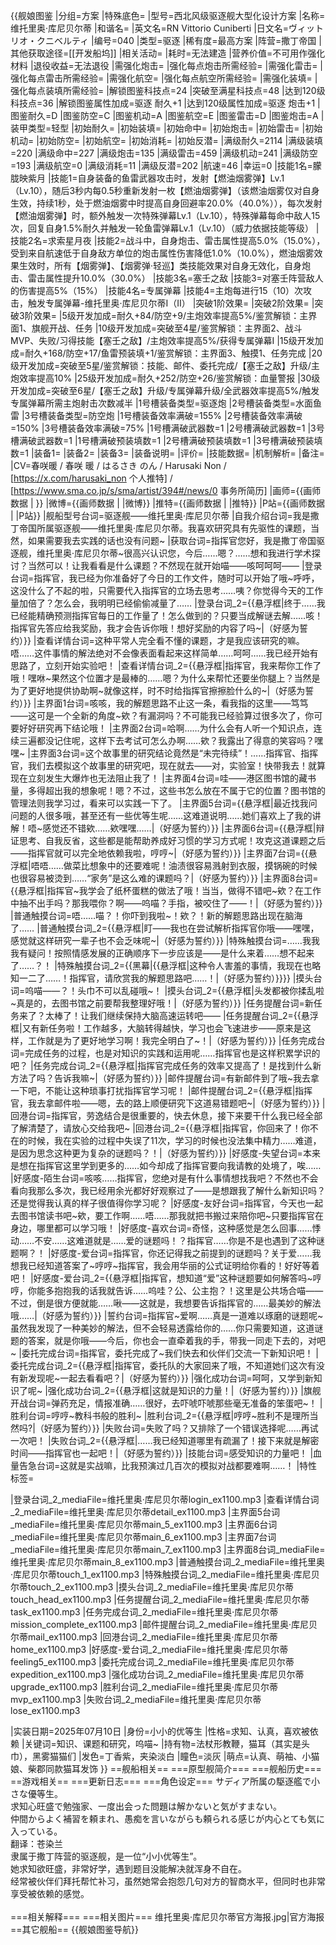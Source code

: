 {{舰娘图鉴
|分组=方案
|特殊底色=
|型号=西北风级驱逐舰大型化设计方案
|名称=维托里奥·库尼贝尔蒂
|和谐名=
|英文名=RN Vittorio Cuniberti
|日文名=ヴィットリオ・クニベルティ
|编号=040
|类型=驱逐
|稀有度=最高方案
|阵营=撒丁帝国
|其他获取途径=[[开发船坞]]
|相关活动=
|耗时=无法建造
|营养价值=不可用作强化材料
|退役收益=无法退役
|需强化炮击=
|强化每点炮击所需经验=
|需强化雷击=
|强化每点雷击所需经验=
|需强化航空=
|强化每点航空所需经验=
|需强化装填=
|强化每点装填所需经验=
|解锁图鉴科技点=24
|突破至满星科技点=48
|达到120级科技点=36
|解锁图鉴属性加成=驱逐 耐久+1
|达到120级属性加成=驱逐 炮击+1
|图鉴耐久=D
|图鉴防空=C
|图鉴机动=A
|图鉴航空=E
|图鉴雷击=D
|图鉴炮击=A
|装甲类型=轻型
|初始耐久=
|初始装填=
|初始命中=
|初始炮击=
|初始雷击=
|初始机动=
|初始防空=
|初始航空=
|初始消耗=
|初始反潜=
|满级耐久=2114
|满级装填=220
|满级命中=227
|满级炮击=135
|满级雷击=459
|满级机动=241
|满级防空=193
|满级航空=0
|满级消耗=11
|满级反潜=202
|航速=46
|幸运=0
|技能1名=朦胧映紫月
|技能1=自身装备的鱼雷武器攻击时，发射【燃油烟雾弹】Lv.1（Lv.10），随后3秒内每0.5秒重新发射一枚【燃油烟雾弹】（该燃油烟雾仅对自身生效，持续1秒，处于燃油烟雾中时提高自身回避率20.0%（40.0%）），每次发射【燃油烟雾弹】时，额外触发一次特殊弹幕Lv.1（Lv.10），特殊弹幕每命中敌人15次，回复自身1.5%耐久并触发一轮鱼雷弹幕Lv.1（Lv.10）（威力依据技能等级）
|技能2名=求索星月夜
|技能2=战斗中，自身炮击、雷击属性提高5.0%（15.0%），受到来自航速低于自身敌方单位的炮击属性伤害降低1.0%（10.0%），燃油烟雾效果生效时，所有【烟雾弹】、【烟雾弹·轻巡】类技能效果对自身无效化，自身炮击、雷击属性提升10.0%（30.0%）
|技能3名=塞壬之敌
|技能3=对塞壬阵营敌人的伤害提高5%（15%）
|技能4名=专属弹幕
|技能4=主炮每进行15（10）次攻击，触发专属弹幕-维托里奥·库尼贝尔蒂I（II）
|突破1阶效果=
|突破2阶效果=
|突破3阶效果=
|5级开发加成=耐久+84/防空+9/主炮效率提高5%/鉴赏解锁：主界面1、旗舰开战、任务
|10级开发加成=突破至4星/鉴赏解锁：主界面2、战斗MVP、失败/习得技能【塞壬之敌】/主炮效率提高5%/获得专属弹幕I
|15级开发加成=耐久+168/防空+17/鱼雷预装填+1/鉴赏解锁：主界面3、触摸1、任务完成
|20级开发加成=突破至5星/鉴赏解锁：技能、邮件、委托完成/【塞壬之敌】升级/主炮效率提高10%
|25级开发加成=耐久+252/防空+26/鉴赏解锁：血量警报
|30级开发加成=突破至6星/【塞壬之敌】升级/专属弹幕升级/全武器效率提高5%/触发专属弹幕所需主炮射击次数减半
|1号槽装备类型=驱逐炮
|2号槽装备类型=水面鱼雷
|3号槽装备类型=防空炮
|1号槽装备效率满破=155%
|2号槽装备效率满破=150%
|3号槽装备效率满破=75%
|1号槽满破武器数=1
|2号槽满破武器数=1
|3号槽满破武器数=1
|1号槽满破预装填数=1
|2号槽满破预装填数=1
|3号槽满破预装填数=1
|装备1=
|装备2=
|装备3=
|装备说明=
|评价=
|技能数据=
|机制解析=
|备注=
|CV=春咲暖 / 春咲 暖 / はるさき のん / Harusaki Non / [https://x.com/harusaki_non 个人推特] / [https://www.sma.co.jp/s/sma/artist/394#/news/0 事务所简历]
|画师={{画师数据 | }}
|微博={{画师数据 | |微博}}
|推特={{画师数据 | |推特}}
|P站={{画师数据 | |P站}}
|舰船型号台词=驱逐舰——维托里奥·库尼贝尔蒂
|自我介绍台词=我是撒丁帝国所属驱逐舰——维托里奥·库尼贝尔蒂。我喜欢研究具有先驱性的课题，当然，如果需要我去实践的话也没有问题~
|获取台词=指挥官您好，我是撒丁帝国驱逐舰，维托里奥·库尼贝尔蒂~很高兴认识您，今后……嗯？……想和我进行学术探讨？当然可以！让我看看是什么课题？不然现在就开始喵——咳呵呵呵——
|登录台词=指挥官，我已经为你准备好了今日的工作文件，随时可以开始了哦~呼呼，这没什么了不起的啦，只需要代入指挥官的立场去思考……咦？你觉得今天的工作量加倍了？怎么会，我明明已经偷偷减量了……
|登录台词_2={{悬浮框|终于……我已经能精确预测指挥官每日的工作量了！怎么做到的？只要当成解谜去解……咳！指挥官先答应给我奖励，我才会告诉你哦！想好奖励的内容了吗~|（好感为誓约）}}
|查看详情台词=这种平常人完全看不懂的课题，才是我应该研究的嘛。唔……这件事情的解法绝对不会像表面看起来这样简单……呵呵……我已经开始有思路了，立刻开始实验吧！
|查看详情台词_2={{悬浮框|指挥官，我来帮你工作了哦！嘿咻~果然这个位置才是最棒的……嗯？为什么来帮忙还要坐你腿上？当然是为了更好地提供协助啊~就像这样，时不时给指挥官擦擦脸什么的~|（好感为誓约）}}
|主界面1台词=咳咳，我的解题思路不止这一条，看我指的这里——笃笃——这可是一个全新的角度~欸？有漏洞吗？不可能我已经验算过很多次了，你可要好好研究再下结论哦！
|主界面2台词=哈啊……为什么会有人听一个知识点，连续三遍都没记住呢，这样下去考试可怎么办啊……欸？我露出了得意的笑容吗？嘿嘿~ 
|主界面3台词=这个故事里的研究结论竟然是“未完待续”！……指挥官、指挥官，我们去模拟这个故事里的研究吧，现在就去——对，实验室！快带我去！就算现在立刻发生大爆炸也无法阻止我了！
|主界面4台词=哇——港区图书馆的藏书量，多得超出我的想象呢！嗯？不过，这些书怎么放在不属于它的位置？图书馆的管理法则我学习过，看来可以实践一下了。
|主界面5台词={{悬浮框|最近找我问问题的人很多哦，甚至还有一些优等生呢……这难道说明……她们喜欢上了我的讲解！唔~感觉还不错欸……欸嘿嘿……|（好感为誓约）}}
|主界面6台词={{悬浮框|辩证思考、自我反省，这些都是能帮助养成好习惯的学习方式呢！攻克这道课题之后——指挥官就可以完全地依赖我啦，哼哼~|（好感为誓约）}}
|主界面7台词={{悬浮框|唔唔……做菜比想象中的还要难呢！油渍很容易溅射到衣服，摸锅碗的时候也很容易被烫到……“家务”是这么难的课题吗？|（好感为誓约）}}
|主界面8台词={{悬浮框|指挥官~我学会了纸杯蛋糕的做法了哦！当当，做得不错吧~欸？在工作中抽不出手吗？那我喂你？啊——呜喵？手指，被咬住了——！|（好感为誓约）}}
|普通触摸台词=唔……喵？！你吓到我啦~！欸？！新的解题思路出现在脑海了……
|普通触摸台词_2={{悬浮框|盯——我也在尝试解析指挥官你哦——嘿嘿，感觉就这样研究一辈子也不会乏味呢~|（好感为誓约）}}
|特殊触摸台词=……我我我有疑问！按照情感发展的正确顺序下一步应该是——是什么来着……想不起来了……？！
|特殊触摸台词_2={{黑幕|{{悬浮框|这种令人害羞的事情，我现在也略知一二了……！指挥官，请欣赏我的解题思路吧……！|（好感为誓约）}}}}
|摸头台词=呜喵——？！头巾不可以乱碰哦~！
|摸头台词_2={{悬浮框|头发都被你揉乱啦~真是的，去图书馆之前要帮我整理好哦！|（好感为誓约）}}
|任务提醒台词=新任务来了？太棒了！让我们继续保持大脑高速运转吧——
|任务提醒台词_2={{悬浮框|又有新任务啦！工作越多，大脑转得越快，学习也会飞速进步——原来是这样，工作就是为了更好地学习啊！我完全明白了~！|（好感为誓约）}}
|任务完成台词=完成任务的过程，也是对知识的实践和运用呢……指挥官也是这样积累学识的吧？
|任务完成台词_2={{悬浮框|指挥官完成任务的效率又提高了！是找到什么新方法了吗？告诉我嘛~|（好感为誓约）}}
|邮件提醒台词=有新邮件到了哦~我去拿一下吧，不能让这种琐事打扰指挥官学习呢！
|邮件提醒台词_2={{悬浮框|指挥官，我去拿邮件啦——嗯，去的路上顺便研究下这道易错题吧~|（好感为誓约）}}
|回港台词=指挥官，劳逸结合是很重要的，快去休息，接下来要干什么我已经全部了解清楚了，请放心交给我吧~
|回港台词_2={{悬浮框|指挥官，你回来了！你不在的时候，我在实验的过程中失误了11次，学习的时候也没法集中精力……难道，是因为思念这种更为复杂的谜题吗？！|（好感为誓约）}}
|好感度-失望台词=本来是想在指挥官这里学到更多的……如今却成了指挥官要向我请教的处境了，唉……
|好感度-陌生台词=咳咳……指挥官，您绝对是有什么事情想找我吧？不然也不会看向我那么多次，我已经用余光都好好观察过了——是想跟我了解什么新知识吗？还是觉得我认真的样子很值得你学习呢？
|好感度-友好台词=指挥官，今天也一起去图书馆读书吧~欸，要工作啊……唔……那我就把书搬过来陪你吧~只要指挥官在身边，哪里都可以学习哦！
|好感度-喜欢台词=奇怪，这种感觉是怎么回事……悸动……不安……这难道就是……爱的谜题吗！？指挥官……你是不是也遇到了这种谜题啊？！
|好感度-爱台词=指挥官，你还记得我之前提到的谜题吗？关于爱……我想我已经知道答案了~哼哼~指挥官，我会用华丽的公式证明给你看的！好好等着吧！
|好感度-爱台词_2={{悬浮框|指挥官，想知道“爱”这种谜题要如何解答吗~哼哼，你能多抱抱我的话我就告诉……呜哇？公、公主抱？！这里是公共场合喵——不过，倒是很方便就能……啾——这就是，我想要告诉指挥官的……最美妙的解法哦……|（好感为誓约）}}
|誓约台词=指挥官~爱啊……真是一道难以琢磨的谜题呢~虽然我发现了一种美妙的解法，但不会轻易透露给你的……你只需要知道，这道谜题的答案，就是你哦——今后，你也会一直牵着我的手，带我一同走下去的，对吧~
|委托完成台词=指挥官，委托完成了~我们快去和伙伴们交流一下新知识吧！
|委托完成台词_2={{悬浮框|指挥官，委托队的大家回来了哦，不知道她们这次有没有新发现呢~一起去看看吧？|（好感为誓约）}}
|强化成功台词=呵呵，又学到新知识了呢~
|强化成功台词_2={{悬浮框|这就是知识的力量！|（好感为誓约）}}
|旗舰开战台词=弹药充足，情报准确……很好，去吓唬吓唬那些毫无准备的笨蛋吧~！
|胜利台词=哼哼~教科书般的胜利~
|胜利台词_2={{悬浮框|哼哼~胜利不是理所当然吗?|（好感为誓约）}}
|失败台词=失败了吗？又排除了一个错误选择呢……再试一次吧！
|失败台词_2={{悬浮框|……我已经知道哪里有疏漏了！接下来就是解密时间——指挥官也一起吧！|（好感为誓约）}}
|技能台词=感受知识的力量吧！
|血量告急台词=这就是实战嘛，比我预演过几百次的模拟对战都要难啊……！
|特性标签=

|登录台词_2_mediaFile=维托里奥·库尼贝尔蒂login_ex1100.mp3
|查看详情台词_2_mediaFile=维托里奥·库尼贝尔蒂detail_ex1100.mp3
|主界面5台词_mediaFile=维托里奥·库尼贝尔蒂main_5_ex1100.mp3
|主界面6台词_mediaFile=维托里奥·库尼贝尔蒂main_6_ex1100.mp3
|主界面7台词_mediaFile=维托里奥·库尼贝尔蒂main_7_ex1100.mp3
|主界面8台词_mediaFile=维托里奥·库尼贝尔蒂main_8_ex1100.mp3
|普通触摸台词_2_mediaFile=维托里奥·库尼贝尔蒂touch_1_ex1100.mp3
|特殊触摸台词_2_mediaFile=维托里奥·库尼贝尔蒂touch_2_ex1100.mp3
|摸头台词_2_mediaFile=维托里奥·库尼贝尔蒂touch_head_ex1100.mp3
|任务提醒台词_2_mediaFile=维托里奥·库尼贝尔蒂task_ex1100.mp3
|任务完成台词_2_mediaFile=维托里奥·库尼贝尔蒂mission_complete_ex1100.mp3
|邮件提醒台词_2_mediaFile=维托里奥·库尼贝尔蒂mail_ex1100.mp3
|回港台词_2_mediaFile=维托里奥·库尼贝尔蒂home_ex1100.mp3
|好感度-爱台词_2_mediaFile=维托里奥·库尼贝尔蒂feeling5_ex1100.mp3
|委托完成台词_2_mediaFile=维托里奥·库尼贝尔蒂expedition_ex1100.mp3
|强化成功台词_2_mediaFile=维托里奥·库尼贝尔蒂upgrade_ex1100.mp3
|胜利台词_2_mediaFile=维托里奥·库尼贝尔蒂mvp_ex1100.mp3
|失败台词_2_mediaFile=维托里奥·库尼贝尔蒂lose_ex1100.mp3

|实装日期=2025年07月10日
|身份=小小的优等生
|性格=求知、认真，喜欢被依赖
|关键词=知识、课题和研究，呜喵~
|持有物=法杖形教鞭，猫耳（其实是头巾），黑雾猫猫们
|发色=丁香紫，夹染淡白
|瞳色=淡灰
|萌点=认真、萌袖、小猫娘、柴郡同款猫耳发饰
}}
==舰船相关==
===原型舰简介===
===舰船历史===
==游戏相关==
===更新日志===
===角色设定===
サディア所属の駆逐艦で小さな優等生。<br>
求知心旺盛で勉強家、一度出会った問題は解かないと気がすまない。<br>
仲間からよく補習を頼まれ、愚痴を言いながらも頼られる感じが内心とても気に入っている。<br>
翻译：苍染兰<br>
隶属于撒丁阵营的驱逐舰，是一位“小小优等生”。<br>
她求知欲旺盛，非常好学，遇到题目没能解决就浑身不自在。<br>
经常被伙伴们拜托帮忙补习，虽然她常会抱怨几句对方的智商水平，但同时也非常享受被依赖的感觉。<br><br>
===相关解释===
===相关图片===
<gallery mode="packed" heights="250px">
维托里奥·库尼贝尔蒂官方海报.jpg|官方海报
</gallery>
==其它舰船==
{{舰娘图鉴导航}}